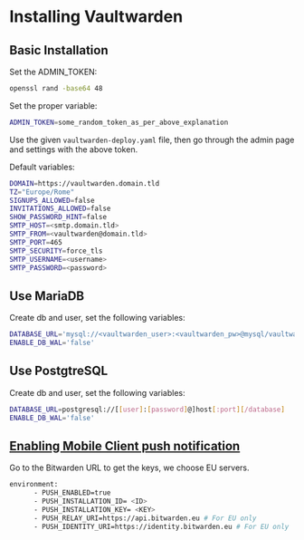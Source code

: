 # Installing Vaultwarden

## Basic Installation

Set the ADMIN_TOKEN:

```bash
openssl rand -base64 48
```

Set the proper variable:

```bash
ADMIN_TOKEN=some_random_token_as_per_above_explanation
```

Use the given `vaultwarden-deploy.yaml` file, then go through the admin page and settings with the above token.

Default variables:

```bash
DOMAIN=https://vaultwarden.domain.tld
TZ="Europe/Rome"
SIGNUPS_ALLOWED=false
INVITATIONS_ALLOWED=false
SHOW_PASSWORD_HINT=false
SMTP_HOST=<smtp.domain.tld>
SMTP_FROM=<vaultwarden@domain.tld>
SMTP_PORT=465
SMTP_SECURITY=force_tls
SMTP_USERNAME=<username>
SMTP_PASSWORD=<password>
```

## Use MariaDB

Create db and user, set the following variables:

```bash
DATABASE_URL='mysql://<vaultwarden_user>:<vaultwarden_pw>@mysql/vaultwarden'
ENABLE_DB_WAL='false'
```

## Use PostgtreSQL

Create db and user, set the following variables:

```bash
DATABASE_URL=postgresql://[[user]:[password]@]host[:port][/database]
ENABLE_DB_WAL='false'
```

## [Enabling Mobile Client push notification](https://github.com/dani-garcia/vaultwarden/wiki/Enabling-Mobile-Client-push-notification)

Go to the Bitwarden URL to get the keys, we choose EU servers.

```bash
environment:
      - PUSH_ENABLED=true
      - PUSH_INSTALLATION_ID= <ID>
      - PUSH_INSTALLATION_KEY= <KEY>
      - PUSH_RELAY_URI=https://api.bitwarden.eu # For EU only
      - PUSH_IDENTITY_URI=https://identity.bitwarden.eu # For EU only
```
